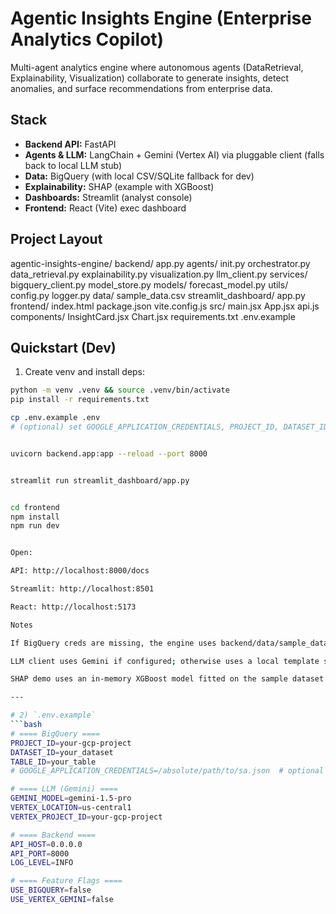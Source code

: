 # Agentic Insights Engine (Enterprise Analytics Copilot)

Multi-agent analytics engine where autonomous agents (DataRetrieval, Explainability, Visualization) collaborate to generate insights, detect anomalies, and surface recommendations from enterprise data.

## Stack
- **Backend API:** FastAPI
- **Agents & LLM:** LangChain + Gemini (Vertex AI) via pluggable client (falls back to local LLM stub)
- **Data:** BigQuery (with local CSV/SQLite fallback for dev)
- **Explainability:** SHAP (example with XGBoost)
- **Dashboards:** Streamlit (analyst console)
- **Frontend:** React (Vite) exec dashboard

## Project Layout
agentic-insights-engine/
backend/
    app.py
    agents/
        init.py
        orchestrator.py
        data_retrieval.py
        explainability.py
        visualization.py
        llm_client.py
    services/
        bigquery_client.py
        model_store.py
    models/
        forecast_model.py
    utils/
        config.py
        logger.py
    data/
        sample_data.csv
streamlit_dashboard/
    app.py
frontend/
    index.html
    package.json
    vite.config.js
    src/
        main.jsx
        App.jsx
        api.js
        components/
            InsightCard.jsx
            Chart.jsx
requirements.txt
.env.example


## Quickstart (Dev)
1) Create venv and install deps:
```bash
python -m venv .venv && source .venv/bin/activate
pip install -r requirements.txt

cp .env.example .env
# (optional) set GOOGLE_APPLICATION_CREDENTIALS, PROJECT_ID, DATASET_ID, TABLE_ID, GEMINI_MODEL etc.


uvicorn backend.app:app --reload --port 8000


streamlit run streamlit_dashboard/app.py


cd frontend
npm install
npm run dev


Open:

API: http://localhost:8000/docs

Streamlit: http://localhost:8501

React: http://localhost:5173

Notes

If BigQuery creds are missing, the engine uses backend/data/sample_data.csv.

LLM client uses Gemini if configured; otherwise uses a local template stub.

SHAP demo uses an in-memory XGBoost model fitted on the sample dataset to illustrate explainability.

---

# 2) `.env.example`
```bash
# ==== BigQuery ====
PROJECT_ID=your-gcp-project
DATASET_ID=your_dataset
TABLE_ID=your_table
# GOOGLE_APPLICATION_CREDENTIALS=/absolute/path/to/sa.json  # optional if using default creds

# ==== LLM (Gemini) ====
GEMINI_MODEL=gemini-1.5-pro
VERTEX_LOCATION=us-central1
VERTEX_PROJECT_ID=your-gcp-project

# ==== Backend ====
API_HOST=0.0.0.0
API_PORT=8000
LOG_LEVEL=INFO

# ==== Feature Flags ====
USE_BIGQUERY=false
USE_VERTEX_GEMINI=false